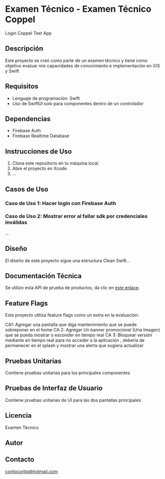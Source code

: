 # Examen Técnico - Examen Técnico Coppel
Login Coppel Test App

## Descripción
Este proyecto se creó como parte de un examen técnico y tiene como objetivo evaluar mis capacidades de conocimiento e implementación en iOS y Swift

## Requisitos

- Lenguaje de programación: Swift
- Uso de SwiftUI solo para componentes dentro de un controlador

## Dependencias

- Firebase Auth
- Firebase Realtime Database

## Instrucciones de Uso

1. Clona este repositorio en tu máquina local.
2. Abre el proyecto en Xcode.
3. ...

## Casos de Uso

### Caso de Uso 1: Hacer login con Firebase Auth

### Caso de Uso 2: Mostrar error al fallar sdk por credenciales inválidas

...

## Diseño

El diseño de este proyecto sigue una estructura Clean Swift...

## Documentación Técnica

Se utilizo esta API de prueba de productos, da clic en [este enlace](https://fakestoreapi.com/docs).

## Feature Flags

Este proyecto utiliza feature flags como un extra en la evaluación:

CA1: Agregar una pantalla que diga mantenimiento que se puede sobreponer en el home CA 2: Agregar Un banner promocional (Una Imagen) que se pueda mostrar o esconder en tiempo real
CA 3: Bloquear versión mediante en tiempo real para no acceder a la aplicación , debería de permanecer en el splash y mostrar una alerta que sugiera actualizar

## Pruebas Unitarias

Contiene pruebas unitarias para los principales componentes

## Pruebas de Interfaz de Usuario

Contiene pruebas unitarias de UI para las dos pantallas principales

## Licencia
Examen Técnico

## Autor

## Contacto
coritocorito@hotmail.com
